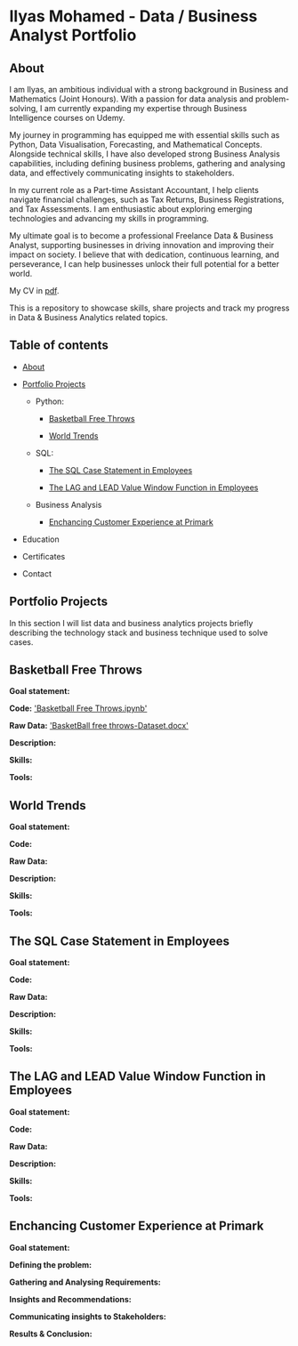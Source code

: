 # Ilyas Mohamed - Data / Business Analyst Portfolio

## About

I am Ilyas, an ambitious individual with a strong background in Business and Mathematics (Joint Honours). With a passion for data analysis and problem-solving, I am currently 
expanding my expertise through Business Intelligence courses on Udemy.

My journey in programming has equipped me with essential skills such as Python, Data Visualisation, Forecasting, and Mathematical Concepts. Alongside technical skills, I have
also developed strong Business Analysis capabilities, including defining business problems, gathering and analysing data, and effectively communicating insights to stakeholders.

In my current role as a Part-time Assistant Accountant, I help clients navigate financial challenges, such as Tax Returns, Business Registrations, and Tax Assessments.
I am enthusiastic about exploring emerging technologies and advancing my skills in programming. 

My ultimate goal is to become a professional Freelance Data & Business Analyst, supporting businesses in driving innovation and improving their impact on society.
I believe that with dedication, continuous learning, and perseverance, I can help businesses unlock their full potential for a better world.

My CV in [pdf](https://github.com/Ilyaszzil23/Data-And-Business-Analysis-Portfolio/blob/4dde531039a9ee1772de3a3eec77704ae167ed0e/Ilyas_Mohamed_CV.pdf).

This is a repository to showcase skills, share projects and track my progress in Data & Business Analytics related topics.

## Table of contents
 - [About](https://github.com/Ilyaszzil23/Data-And-Business-Analysis-Portfolio/blob/main/README.md#About) 
 
 - [Portfolio Projects](https://github.com/Ilyaszzil23/Data-And-Business-Analysis-Portfolio/blob/main/README.md#Portfolio-Projects)

   - Python:

     - [Basketball Free Throws](https://github.com/Ilyaszzil23/Data-And-Business-Analysis-Portfolio/blob/main/README.md#Basketball-Free-Throws)
 
 
     - [World Trends](https://github.com/Ilyaszzil23/Data-And-Business-Analysis-Portfolio/blob/main/README.md#World-Trends)

   - SQL:

     - [The SQL Case Statement in Employees](https://github.com/Ilyaszzil23/Data-And-Business-Analysis-Portfolio/blob/main/README.md#The-SQL-Case-Statement-in-Employees)


     - [The LAG and LEAD Value Window Function in Employees](https://github.com/Ilyaszzil23/Data-And-Business-Analysis-Portfolio/blob/main/README.md#The-LAG-and-LEAD-Value-Window-Function-in-Employees)


   - Business Analysis

     - [Enchancing Customer Experience at Primark](https://github.com/Ilyaszzil23/Data-And-Business-Analysis-Portfolio/blob/main/README.md#Enchancing-Customer-Experience-at-Primark)


 - Education


 - Certificates


 - Contact



## Portfolio Projects

In this section I will list data and business analytics projects briefly describing the technology stack and business technique used to solve cases.

## Basketball Free Throws

**Goal statement:**

**Code:** ['Basketball Free Throws.ipynb'](https://github.com/Ilyaszzil23/Portfolio-Projects/blob/main/Basketball%20Free%20Throws.ipynb)

**Raw Data:** ['BasketBall free throws-Dataset.docx'](https://github.com/Ilyaszzil23/Portfolio-Projects/blob/main/BasketBall%20free%20throws-Dataset.docx)

**Description:**

**Skills:**

**Tools:**

## World Trends

**Goal statement:**

**Code:**

**Raw Data:**

**Description:**

**Skills:**

**Tools:**


## The SQL Case Statement in Employees

**Goal statement:**

**Code:**

**Raw Data:**

**Description:**

**Skills:**

**Tools:**

## The LAG and LEAD Value Window Function in Employees

**Goal statement:**

**Code:**

**Raw Data:**

**Description:**

**Skills:**

**Tools:**

## Enchancing Customer Experience at Primark

**Goal statement:**

**Defining the problem:**

**Gathering and Analysing Requirements:**

**Insights and Recommendations:**

**Communicating insights to Stakeholders:**

**Results & Conclusion:**

